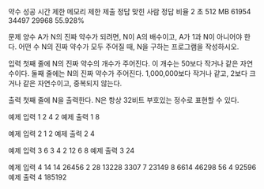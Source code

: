 약수 성공
시간 제한	메모리 제한	제출	정답	맞힌 사람	정답 비율
2 초	512 MB	61954	34497	29968	55.928%

문제
양수 A가 N의 진짜 약수가 되려면, N이 A의 배수이고, A가 1과 N이 아니어야 한다. 어떤 수 N의 진짜 약수가 모두 주어질 때, N을 구하는 프로그램을 작성하시오.

입력
첫째 줄에 N의 진짜 약수의 개수가 주어진다. 이 개수는 50보다 작거나 같은 자연수이다. 둘째 줄에는 N의 진짜 약수가 주어진다. 1,000,000보다 작거나 같고, 2보다 크거나 같은 자연수이고, 중복되지 않는다.

출력
첫째 줄에 N을 출력한다. N은 항상 32비트 부호있는 정수로 표현할 수 있다.

예제 입력 1 
2
4 2
예제 출력 1 
8

예제 입력 2 
1
2
예제 출력 2 
4

예제 입력 3 
6
3 4 2 12 6 8
예제 출력 3 
24

예제 입력 4 
14
14 26456 2 28 13228 3307 7 23149 8 6614 46298 56 4 92596
예제 출력 4 
185192